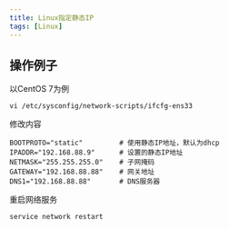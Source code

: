 ```yaml
---
title: Linux指定静态IP
tags: [Linux]
---
```


## 操作例子

以CentOS 7为例

```
vi /etc/sysconfig/network-scripts/ifcfg-ens33
```

修改内容

```
BOOTPROTO="static"         # 使用静态IP地址，默认为dhcp
IPADDR="192.168.88.9"      # 设置的静态IP地址
NETMASK="255.255.255.0"    # 子网掩码
GATEWAY="192.168.88.88"    # 网关地址
DNS1="192.168.88.88"       # DNS服务器
```

重启网络服务

```
service network restart
```
